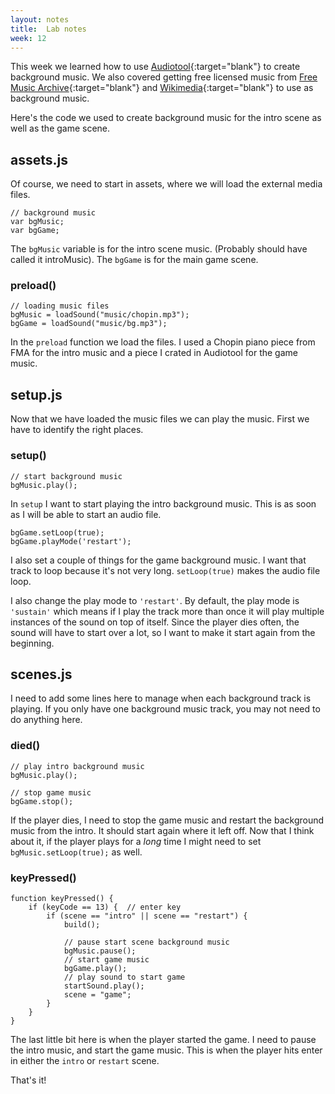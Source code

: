 ```yaml
---
layout: notes
title:  Lab notes
week: 12
---
```


This week we learned how to use [Audiotool](https://www.audiotool.com/){:target="blank"} to create background music. We also covered getting free licensed music from [Free Music Archive](http://freemusicarchive.org/){:target="blank"} and [Wikimedia](https://commons.wikimedia.org/wiki/Category:Audio_files_of_music){:target="blank"} to use as background music.

Here's the code we used to create background music for the intro scene as well as the game scene.

## assets.js

Of course, we need to start in assets, where we will load the external media files.

```
// background music
var bgMusic;
var bgGame;
```

The `bgMusic` variable is for the intro scene music.  (Probably should have called it introMusic).  The `bgGame` is for the main game scene.

### preload()

```
// loading music files
bgMusic = loadSound("music/chopin.mp3");
bgGame = loadSound("music/bg.mp3");
```

In the `preload` function we load the files.  I used a Chopin piano piece from FMA for the intro music and a piece I crated in Audiotool for the game music.

## setup.js

Now that we have loaded the music files we can play the music.  First we have to identify the right places.

###  setup() 

```
// start background music
bgMusic.play();
```

In `setup` I want to start playing the intro background music.  This is as soon as I will be able to start an audio file.

```
bgGame.setLoop(true);
bgGame.playMode('restart');
```

I also set a couple of things for the game background music.  I want that track to loop because it's not very long.  `setLoop(true)` makes the audio file loop.

I also change the play mode to `'restart'`.  By default, the play mode is `'sustain'` which means if I play the track more than once it will play multiple instances of the sound on top of itself.  Since the player dies often, the sound will have to start over a lot, so I want to make it start again from the beginning.

## scenes.js

I need to add some lines here to manage when each background track is playing.  If you only have one background music track, you may not need to do anything here.

### died()

```
// play intro background music
bgMusic.play();

// stop game music
bgGame.stop();
```

If the player dies, I need to stop the game music and restart the background music from the intro.  It should start again where it left off.  Now that I think about it, if the player plays for a _long_ time I might need to set `bgMusic.setLoop(true);` as well.

### keyPressed()

```
function keyPressed() {
    if (keyCode == 13) {  // enter key
        if (scene == "intro" || scene == "restart") {
            build();
           
            // pause start scene background music
            bgMusic.pause();
            // start game music
            bgGame.play();
            // play sound to start game
            startSound.play();
            scene = "game";
        }
    }
}
```

The last little bit here is when the player started the game.  I need to pause the intro music,  and start the game music.  This is when the player hits enter in either the `intro` or `restart` scene.

That's it!  